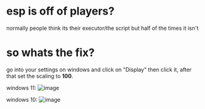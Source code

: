 # esp is off of players?

normally people think its their executor/the script but half of the times it isn't
# so whats the fix?

go into your settings on windows and click on "Display" then click it, after that set the scaling to **100**.

windows 11:
![image](https://github.com/sharkifyy/SwimHubROBLOX/assets/130886630/5f6101e6-4b3a-4b0d-933a-dec5469d8602)

windows 10: 
![image](https://github.com/sharkifyy/SwimHubROBLOX/assets/130886630/7cb5f544-2f6a-4174-aa83-cfbf15ca3f6d)
